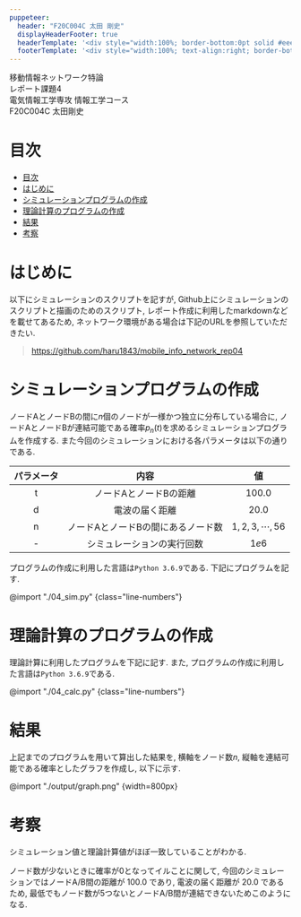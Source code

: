 ```yaml
---
puppeteer:
  header: "F20C004C 太田 剛史"
  displayHeaderFooter: true
  headerTemplate: '<div style="width:100%; border-bottom:0pt solid #eeeeee; margin: -12px 20px 0px 20px; font-size:6pt;"><p class="date" style="text-align:left"></p></div>'
  footerTemplate: '<div style="width:100%; text-align:right; border-bottom:0pt solid #eeeeee; margin: -18px 20px 0px 20px; font-size:6pt;"><span class="pageNumber"></span> / <span class="totalPages"></span></div>'
---
```


<div class='title-container'>
    <div class="title">移動情報ネットワーク特論</div>
    <div class="subtitle">レポート課題4</div>
    <div class="author">
    電気情報工学専攻 情報工学コース<br>
    F20C004C 太田剛史
    </div>
</div>

# 目次

<!-- @import "[TOC]" {cmd="toc" depthFrom=1 depthTo=6 orderedList=false} -->

<!-- code_chunk_output -->

- [目次](#目次)
- [はじめに](#はじめに)
- [シミュレーションプログラムの作成](#シミュレーションプログラムの作成)
- [理論計算のプログラムの作成](#理論計算のプログラムの作成)
- [結果](#結果)
- [考察](#考察)

<!-- /code_chunk_output -->

# はじめに

以下にシミュレーションのスクリプトを記すが, Github上にシミュレーションのスクリプトと描画のためのスクリプト, レポート作成に利用したmarkdownなどを載せてあるため, ネットワーク環境がある場合は下記のURLを参照していただきたい.

> https://github.com/haru1843/mobile_info_network_rep04

<div style="page-break-before:always"></div>


# シミュレーションプログラムの作成

ノードAとノードBの間に$n$個のノードが一様かつ独立に分布している場合に, ノードAとノードBが連結可能である確率$p_n(t)$を求めるシミュレーションプログラムを作成する. 
また今回のシミュレーションにおける各パラメータは以下の通りである.

| パラメータ |                内容                |          値           |
|:----------:|:----------------------------------:|:---------------------:|
|     t      |       ノードAとノードBの距離       |        $100.0$        |
|     d      |           電波の届く距離           |        $20.0$         |
|     n      | ノードAとノードBの間にあるノード数 | $1, 2, 3, \cdots, 56$ |
|     -      |     シミュレーションの実行回数     |         $1e6$         |


プログラムの作成に利用した言語は`Python 3.6.9`である. 下記にプログラムを記す.

@import "./04_sim.py" {class="line-numbers"}

<div style="page-break-before:always"></div>

# 理論計算のプログラムの作成

理論計算に利用したプログラムを下記に記す.
また, プログラムの作成に利用した言語は`Python 3.6.9`である.

@import "./04_calc.py" {class="line-numbers"}

<div style="page-break-before:always"></div>

# 結果

上記までのプログラムを用いて算出した結果を, 横軸をノード数$n$, 縦軸を連結可能である確率としたグラフを作成し, 以下に示す. 

@import "./output/graph.png" {width=800px}

# 考察

シミュレーション値と理論計算値がほぼ一致していることがわかる.

ノード数が少ないときに確率が0となってイルことに関して, 今回のシミュレーションではノードA/B間の距離が $100.0$ であり, 電波の届く距離が $20.0$ であるため, 最低でもノード数が5つないとノードA/B間が連結できないためこのようになる.

